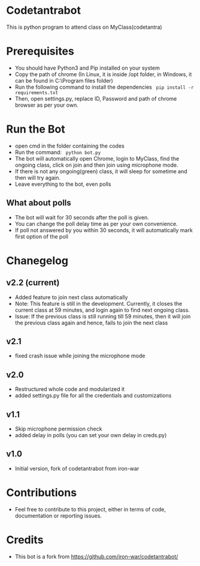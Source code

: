 # Codetantrabot
This is python program to attend class on MyClass(codetantra)

# Prerequisites
- You should have Python3 and Pip installed on your system
- Copy the path of chrome (In Linux, it is inside /opt folder, in Windows, it can be found in C:\Program files folder)
- Run the following command to install the dependencies
 ` pip install -r requirements.txt`
- Then, open settings.py, replace ID, Password and path of chrome browser as per your own.

# Run the Bot
- open cmd in the folder containing the codes
- Run the command:
` python bot.py`
- The bot will automatically open Chrome, login to MyClass, find the ongoing class, click on join and then join using microphone mode.
- If there is not any ongoing(green) class, it will sleep for sometime and then will try again. 
- Leave everything to the bot, even polls

## What about polls
- The bot will wait for 30 seconds after the poll is given.
- You can change the poll delay time as per your own convenience.
- If poll not answered by you within 30 seconds, it will automatically mark first option of the poll


# Chanegelog
## v2.2 (current)
- Added feature to join next class automatically
- Note: This feature is still in the development. Currently, it closes the current class at 59 minutes, and login again to find next ongoing class.
- Issue: If the previous class is still running till 59 minutes, then it will join the previous class again and hence, fails to join the next class
## v2.1
- fixed crash issue while joining the microphone mode
## v2.0
- Restructured whole code and modularized it
- added settings.py file for all the credentials and customizations
## v1.1
- Skip microphone permission check
- added delay in polls (you can set your own delay in creds.py)
## v1.0
- Initial version, fork of codetantrabot from iron-war

# Contributions
- Feel free to contribute to this project, either in terms of code, documentation or reporting issues.

# Credits
- This bot is a fork from https://github.com/iron-war/codetantrabot/
